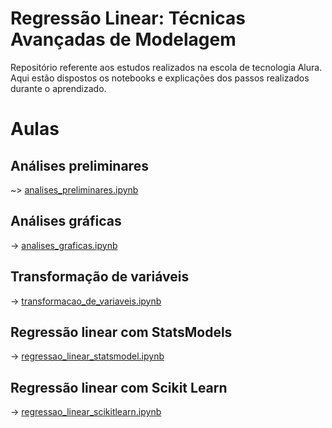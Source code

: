 # Regressão Linear: Técnicas Avançadas de Modelagem

Repositório referente aos estudos realizados na escola de tecnologia Alura. Aqui estão dispostos os notebooks e explicações dos passos realizados durante o aprendizado.

# Aulas
## Análises preliminares
~> [analises_preliminares.ipynb](https://github.com/brunodleite/alura_reg_linear_II/blob/main/analises_preliminares.ipynb)
## Análises gráficas
-> [analises_graficas.ipynb](https://github.com/brunodleite/alura_reg_linear_II/blob/main/analises_graficas.ipynb)
## Transformação de variáveis
-> [transformacao_de_variaveis.ipynb](https://github.com/brunodleite/alura_reg_linear_II/blob/main/transformacao_de_variaveis.ipynb)
## Regressão linear com StatsModels
-> [regressao_linear_statsmodel.ipynb](https://github.com/brunodleite/alura_reg_linear_II/blob/main/regressao_linear_statsmodel.ipynb)
## Regressão linear com Scikit Learn
-> [regressao_linear_scikitlearn.ipynb](https://github.com/brunodleite/alura_reg_linear_II/blob/main/regressao_linear_scikitlearn.ipynb)

